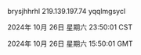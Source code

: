 brysjhhrhl 219.139.197.74 yqqlmgsycl

2024年 10月 26日 星期六 23:50:01 CST

2024年 10月 26日 星期六 15:50:01 GMT
